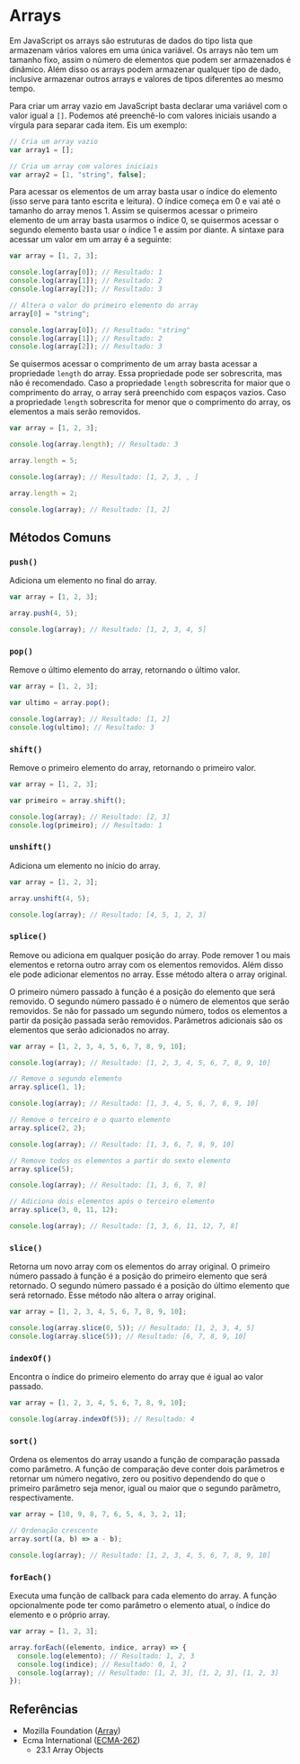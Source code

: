 # Arrays

Em JavaScript os arrays são estruturas de dados do tipo lista que armazenam
vários valores em uma única variável. Os arrays não tem um tamanho fixo, assim o
número de elementos que podem ser armazenados é dinâmico. Além disso os arrays
podem armazenar qualquer tipo de dado, inclusive armazenar outros arrays e
valores de tipos diferentes ao mesmo tempo.

Para criar um array vazio em JavaScript basta declarar uma variável com o valor
igual a `[]`. Podemos até preenchê-lo com valores iniciais usando a vírgula para
separar cada item. Eis um exemplo:

```javascript
// Cria um array vazio
var array1 = [];

// Cria um array com valores iniciais
var array2 = [1, "string", false];
```

Para acessar os elementos de um array basta usar o índice do elemento (isso
serve para tanto escrita e leitura). O índice começa em 0 e vai até o tamanho do
array menos 1. Assim se quisermos acessar o primeiro elemento de um array basta
usarmos o índice 0, se quisermos acessar o segundo elemento basta usar o índice
1 e assim por diante. A sintaxe para acessar um valor em um array é a seguinte:

```javascript
var array = [1, 2, 3];

console.log(array[0]); // Resultado: 1
console.log(array[1]); // Resultado: 2
console.log(array[2]); // Resultado: 3

// Altera o valor do primeiro elemento do array
array[0] = "string";

console.log(array[0]); // Resultado: "string"
console.log(array[1]); // Resultado: 2
console.log(array[2]); // Resultado: 3
```

Se quisermos acessar o comprimento de um array basta acessar a propriedade
`length` do array. Essa propriedade pode ser sobrescrita, mas não é recomendado.
Caso a propriedade `length` sobrescrita for maior que o comprimento do array, o
array será preenchido com espaços vazios. Caso a propriedade `length`
sobrescrita for menor que o comprimento do array, os elementos a mais serão
removidos.

```javascript
var array = [1, 2, 3];

console.log(array.length); // Resultado: 3

array.length = 5;

console.log(array); // Resultado: [1, 2, 3, , ]

array.length = 2;

console.log(array); // Resultado: [1, 2]
```

## Métodos Comuns

### `push()`

Adiciona um elemento no final do array.

```javascript
var array = [1, 2, 3];

array.push(4, 5);

console.log(array); // Resultado: [1, 2, 3, 4, 5]
```

### `pop()`

Remove o último elemento do array, retornando o último valor.

```javascript
var array = [1, 2, 3];

var ultimo = array.pop();

console.log(array); // Resultado: [1, 2]
console.log(ultimo); // Resultado: 3
```

### `shift()`

Remove o primeiro elemento do array, retornando o primeiro valor.

```javascript
var array = [1, 2, 3];

var primeiro = array.shift();

console.log(array); // Resultado: [2, 3]
console.log(primeiro); // Resultado: 1
```

### `unshift()`

Adiciona um elemento no início do array.

```javascript
var array = [1, 2, 3];

array.unshift(4, 5);

console.log(array); // Resultado: [4, 5, 1, 2, 3]
```

### `splice()`

Remove ou adiciona em qualquer posição do array. Pode remover 1 ou mais
elementos e retorna outro array com os elementos removidos. Além disso ele pode
adicionar elementos no array. Esse método altera o array original.

O primeiro número passado à função é a posição do elemento que será removido. O
segundo número passado é o número de elementos que serão removidos. Se não for
passado um segundo número, todos os elementos a partir da posição passada serão
removidos. Parâmetros adicionais são os elementos que serão adicionados no
array.

```javascript
var array = [1, 2, 3, 4, 5, 6, 7, 8, 9, 10];

console.log(array); // Resultado: [1, 2, 3, 4, 5, 6, 7, 8, 9, 10]

// Remove o segundo elemento
array.splice(1, 1);

console.log(array); // Resultado: [1, 3, 4, 5, 6, 7, 8, 9, 10]

// Remove o terceiro e o quarto elemento
array.splice(2, 2);

console.log(array); // Resultado: [1, 3, 6, 7, 8, 9, 10]

// Remove todos os elementos a partir do sexto elemento
array.splice(5);

console.log(array); // Resultado: [1, 3, 6, 7, 8]

// Adiciona dois elementos após o terceiro elemento
array.splice(3, 0, 11, 12);

console.log(array); // Resultado: [1, 3, 6, 11, 12, 7, 8]
```

### `slice()`

Retorna um novo array com os elementos do array original. O primeiro número
passado à função é a posição do primeiro elemento que será retornado. O segundo
número passado é a posição do último elemento que será retornado. Esse método
não altera o array original.

```javascript
var array = [1, 2, 3, 4, 5, 6, 7, 8, 9, 10];

console.log(array.slice(0, 5)); // Resultado: [1, 2, 3, 4, 5]
console.log(array.slice(5)); // Resultado: [6, 7, 8, 9, 10]
```


### `indexOf()`

Encontra o índice do primeiro elemento do array que é igual ao valor passado.

```javascript
var array = [1, 2, 3, 4, 5, 6, 7, 8, 9, 10];

console.log(array.indexOf(5)); // Resultado: 4
```

### `sort()`

Ordena os elementos do array usando a função de comparação passada como
parâmetro. A função de comparação deve conter dois parâmetros e retornar um
número negativo, zero ou positivo dependendo do que o primeiro parâmetro seja
menor, igual ou maior que o segundo parâmetro, respectivamente.

```javascript
var array = [10, 9, 8, 7, 6, 5, 4, 3, 2, 1];

// Ordenação crescente
array.sort((a, b) => a - b);

console.log(array); // Resultado: [1, 2, 3, 4, 5, 6, 7, 8, 9, 10]
```

### `forEach()`

Executa uma função de callback para cada elemento do array. A função opcionalmente pode ter como parâmetro o elemento atual, o índice do elemento e o próprio array.

```javascript
var array = [1, 2, 3];

array.forEach((elemento, indice, array) => {
  console.log(elemento); // Resultado: 1, 2, 3
  console.log(indice); // Resultado: 0, 1, 2
  console.log(array); // Resultado: [1, 2, 3], [1, 2, 3], [1, 2, 3]
});
```

## Referências

- Mozilla Foundation
  ([Array](https://developer.mozilla.org/pt-BR/docs/Web/JavaScript/Reference/Global_Objects/Array))
- Ecma International ([ECMA-262](https://tc39.es/ecma262))
  - 23.1 Array Objects
